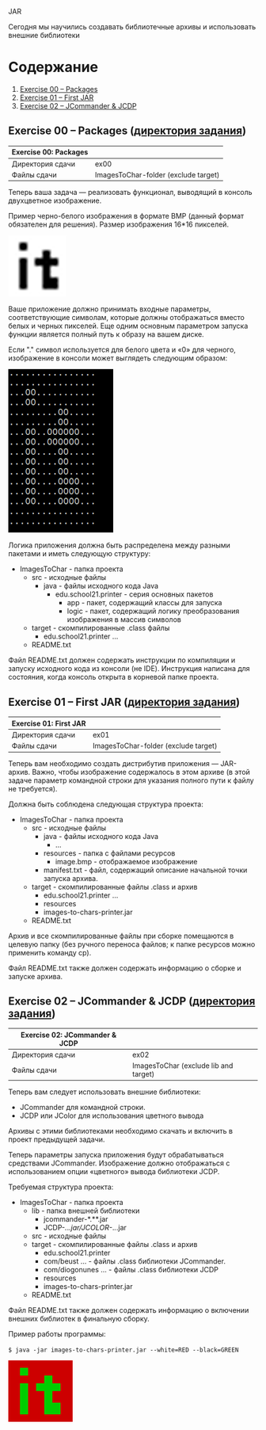 JAR

Сегодня мы научились создавать библиотечные архивы и использовать внешние библиотеки

# Содержание

1. [Exercise 00 – Packages](https://github.com/Aramil326/Java_bootcamp/blob/master/Java_Bootcamp._Day5/README.md#exercise-00--packages-%D0%B4%D0%B8%D1%80%D0%B5%D0%BA%D1%82%D0%BE%D1%80%D0%B8%D1%8F-%D0%B7%D0%B0%D0%B4%D0%B0%D0%BD%D0%B8%D1%8F)
2. [Exercise 01 – First JAR](https://github.com/Aramil326/Java_bootcamp/blob/master/Java_Bootcamp._Day5/README.md#exercise-01--first-jar-%D0%B4%D0%B8%D1%80%D0%B5%D0%BA%D1%82%D0%BE%D1%80%D0%B8%D1%8F-%D0%B7%D0%B0%D0%B4%D0%B0%D0%BD%D0%B8%D1%8F)
3. [Exercise 02 – JCommander & JCDP](https://github.com/Aramil326/Java_bootcamp/blob/master/Java_Bootcamp._Day5/README.md#exercise-02--jcommander--jcdp-%D0%B4%D0%B8%D1%80%D0%B5%D0%BA%D1%82%D0%BE%D1%80%D0%B8%D1%8F-%D0%B7%D0%B0%D0%B4%D0%B0%D0%BD%D0%B8%D1%8F)

## Exercise 00 – Packages ([директория задания](src/ex00))

| Exercise 00: Packages |                                      |
|-----------------------|--------------------------------------|
| Директория сдачи	     | ex00                                 |
| Файлы сдачи	          | ImagesToChar-folder (exclude target) |

Теперь ваша задача — реализовать функционал, выводящий в консоль двухцветное изображение.

Пример черно-белого изображения в формате BMP (данный формат обязателен для решения). Размер изображения 16*16 пикселей.

![it](misc/images/it_black.png)

Ваше приложение должно принимать входные параметры, соответствующие символам, которые должны отображаться вместо белых и
черных пикселей. Еще одним основным параметром запуска функции является полный путь к образу на вашем диске.

Если "." символ используется для белого цвета и «0» для черного, изображение в консоли может выглядеть следующим
образом:

![it_console](misc/images/it_console.png)

Логика приложения должна быть распределена между разными пакетами и иметь следующую структуру:

- ImagesToChar - папка проекта
    - src - исходные файлы
        - java - файлы исходного кода Java
            - edu.school21.printer - серия основных пакетов
                - app - пакет, содержащий классы для запуска
                - logic - пакет, содержащий логику преобразования изображения в массив символов
    - target - скомпилированные .class файлы
        - edu.school21.printer ...
    - README.txt

Файл README.txt должен содержать инструкции по компиляции и запуску исходного кода из консоли (не IDE). Инструкция
написана для состояния, когда консоль открыта в корневой папке проекта.

## Exercise 01 – First JAR ([директория задания](src/ex01))

| Exercise 01: First JAR |                                      |
|------------------------|--------------------------------------|
| Директория сдачи	      | ex01                                 |
| Файлы сдачи	           | ImagesToChar-folder (exclude target) |

Теперь вам необходимо создать дистрибутив приложения — JAR-архив. Важно, чтобы изображение содержалось в этом архиве (в
этой задаче параметр командной строки для указания полного пути к файлу не требуется).

Должна быть соблюдена следующая структура проекта:

- ImagesToChar - папка проекта
    - src - исходные файлы
        - java - файлы исходного кода Java
            - ...
        - resources - папка с файлами ресурсов
            - image.bmp - отображаемое изображение
        - manifest.txt - файл, содержащий описание начальной точки запуска архива.
    - target - скомпилированные файлы .class и архив
        - edu.school21.printer ...
        - resources
        - images-to-chars-printer.jar
    - README.txt

Архив и все скомпилированные файлы при сборке помещаются в целевую папку (без ручного переноса файлов; к папке ресурсов
можно применить команду cp).

Файл README.txt также должен содержать информацию о сборке и запуске архива.

## Exercise 02 – JCommander & JCDP ([директория задания](src/ex02))

| Exercise 02: JCommander & JCDP |                                        |
|--------------------------------|----------------------------------------|
| Директория сдачи	              | ex02                                   |
| Файлы сдачи                    | 	ImagesToChar (exclude lib and target) |

Теперь вам следует использовать внешние библиотеки:

- JCommander для командной строки.
- JCDP или JColor для использования цветного вывода

Архивы с этими библиотеками необходимо скачать и включить в проект предыдущей задачи.

Теперь параметры запуска приложения будут обрабатываться средствами JCommander. Изображение должно отображаться с
использованием опции «цветного» вывода библиотеки JCDP.

Требуемая структура проекта:

- ImagesToChar - папка проекта
    - lib - папка внешней библиотеки
        - jcommander-*.**.jar
        - JCDP-*.*.*.jar/JCOLOR-*.*.*.jar
    - src - исходные файлы
    - target - скомпилированные файлы .class и архив
        - edu.school21.printer
        - com/beust ... - файлы .class библиотеки JCommander.
        - com/diogonunes ... - файлы .class библиотеки JCDP
        - resources
        - images-to-chars-printer.jar
    - README.txt

Файл README.txt также должен содержать информацию о включении внешних библиотек в финальную сборку.

Пример работы программы:

`$ java -jar images-to-chars-printer.jar --white=RED --black=GREEN`

![it_red](misc/images/it_red.png)
